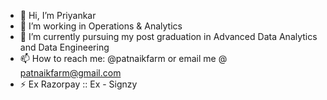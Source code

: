- 👋 Hi, I’m Priyankar 
- 👀 I’m working in Operations & Analytics
- 🌱 I’m currently pursuing my post graduation in Advanced Data Analytics and Data Engineering
- 📫 How to reach me: @patnaikfarm or email me @ patnaikfarm@gmail.com
- ⚡ Ex Razorpay :: Ex - Signzy 

<!---
patnaikfarm/patnaikfarm is a ✨ special ✨ repository because its `README.md` (this file) appears on your GitHub profile.
You can click the Preview link to take a look at your changes.
--->
